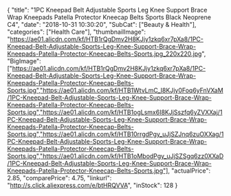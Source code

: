 {
	"title": "1PC Kneepad Belt Adjustable Sports Leg Knee Support Brace Wrap Kneepads Patella Protector Kneecap Belts Sports Black Neoprene C4",
	"date": "2018-10-31 10:30:20",
	"SubCat": ["Beauty & Health"],
	"categories": ["Health Care"],
	"thumbnailImage": "https://ae01.alicdn.com/kf/HTB1rQgDmv2H8KJjy1zkq6xr7pXa8/1PC-Kneepad-Belt-Adjustable-Sports-Leg-Knee-Support-Brace-Wrap-Kneepads-Patella-Protector-Kneecap-Belts-Sports.jpg_220x220.jpg",
	"BigImage": ["https://ae01.alicdn.com/kf/HTB1rQgDmv2H8KJjy1zkq6xr7pXa8/1PC-Kneepad-Belt-Adjustable-Sports-Leg-Knee-Support-Brace-Wrap-Kneepads-Patella-Protector-Kneecap-Belts-Sports.jpg","https://ae01.alicdn.com/kf/HTB1WtvLmC_I8KJjy0Foq6yFnVXaM/1PC-Kneepad-Belt-Adjustable-Sports-Leg-Knee-Support-Brace-Wrap-Kneepads-Patella-Protector-Kneecap-Belts-Sports.jpg","https://ae01.alicdn.com/kf/HTB1ogLsmx6I8KJjSszfq6yZVXXaj/1PC-Kneepad-Belt-Adjustable-Sports-Leg-Knee-Support-Brace-Wrap-Kneepads-Patella-Protector-Kneecap-Belts-Sports.jpg","https://ae01.alicdn.com/kf/HTB10rrgdPgy_uJjSZJnq6zuOXXag/1PC-Kneepad-Belt-Adjustable-Sports-Leg-Knee-Support-Brace-Wrap-Kneepads-Patella-Protector-Kneecap-Belts-Sports.jpg","https://ae01.alicdn.com/kf/HTB1oMbodPgy_uJjSZSgq6zz0XXaD/1PC-Kneepad-Belt-Adjustable-Sports-Leg-Knee-Support-Brace-Wrap-Kneepads-Patella-Protector-Kneecap-Belts-Sports.jpg"],
	"actualPrice": 2.85,
	"comparePrice": 4.75,
	"linkurl": "http://s.click.aliexpress.com/e/btHRQVVA",
	"inStock": 128
}
